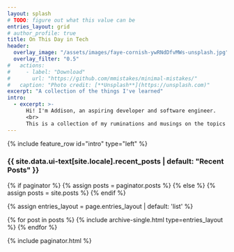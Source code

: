 ```yaml
---
layout: splash
# TODO: figure out what this value can be
entries_layout: grid
# author_profile: true
title: On This Day in Tech
header:
  overlay_image: "/assets/images/faye-cornish-ywRNdDfvMWs-unsplash.jpg"
  overlay_filter: "0.5"
#   actions:
#     - label: "Download"
#       url: "https://github.com/mmistakes/minimal-mistakes/"
#   caption: "Photo credit: [**Unsplash**](https://unsplash.com)"
excerpt: "A collection of the things I've learned"
intro:
  - excerpt: >-
      Hi! I'm Addison, an aspiring developer and software engineer.
      <br>
      This is a collection of my ruminations and musings on the topics I've studied on my journey in tech.
---
```


{% include feature_row id="intro" type="left" %}

<h3 class="archive__subtitle">{{ site.data.ui-text[site.locale].recent_posts | default: "Recent Posts" }}</h3>

{% if paginator %}
  {% assign posts = paginator.posts %}
{% else %}
  {% assign posts = site.posts %}
{% endif %}

{% assign entries_layout = page.entries_layout | default: 'list' %}
<div class="entries-{{ entries_layout }}">
  {% for post in posts %}
    {% include archive-single.html type=entries_layout %}
  {% endfor %}
</div>

{% include paginator.html %}
